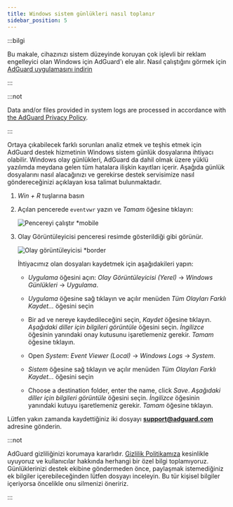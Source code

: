 ```yaml
---
title: Windows sistem günlükleri nasıl toplanır
sidebar_position: 5
---
```


:::bilgi

Bu makale, cihazınızı sistem düzeyinde koruyan çok işlevli bir reklam engelleyici olan Windows için AdGuard'ı ele alır. Nasıl çalıştığını görmek için [AdGuard uygulamasını indirin](https://agrd.io/download-kb-adblock)

:::

:::not

Data and/or files provided in system logs are processed in accordance with [the AdGuard Privacy Policy](https://adguard.com/en/privacy.html).

:::

Ortaya çıkabilecek farklı sorunları analiz etmek ve teşhis etmek için AdGuard destek hizmetinin Windows sistem günlük dosyalarına ihtiyacı olabilir. Windows olay günlükleri, AdGuard da dahil olmak üzere yüklü yazılımda meydana gelen tüm hatalara ilişkin kayıtları içerir. Aşağıda günlük dosyalarını nasıl alacağınızı ve gerekirse destek servisimize nasıl göndereceğinizi açıklayan kısa talimat bulunmaktadır.

1. *Win + R* tuşlarına basın

1. Açılan pencerede `eventvwr` yazın ve *Tamam* öğesine tıklayın:

    ![Pencereyi çalıştır *mobile](https://cdn.adtidy.org/public/Adguard/kb/newscreenshots/En/eng_event_logs_1.png)

1. Olay Görüntüleyicisi penceresi resimde gösterildiği gibi görünür.

    ![Olay görüntüleyicisi *border](https://cdn.adtidy.org/public/Adguard/kb/newscreenshots/En/eng_event_logs_2.png)

    İhtiyacımız olan dosyaları kaydetmek için aşağıdakileri yapın:

    - *Uygulama* öğesini açın: *Olay Görüntüleyicisi (Yerel)* → *Windows Günlükleri* → *Uygulama*.

    - *Uygulama* öğesine sağ tıklayın ve açılır menüden *Tüm Olayları Farklı Kaydet...* öğesini seçin

    - Bir ad ve nereye kaydedileceğini seçin, *Kaydet* öğesine tıklayın. *Aşağıdaki diller için bilgileri görüntüle* öğesini seçin. *İngilizce* öğesinin yanındaki onay kutusunu işaretlemeniz gerekir. *Tamam* öğesine tıklayın.

    - Open *System*: *Event Viewer (Local)* → *Windows Logs* → *System*.

    - *Sistem* öğesine sağ tıklayın ve açılır menüden *Tüm Olayları Farklı Kaydet...* öğesini seçin

    - Choose a destination folder, enter the name, click *Save*. *Aşağıdaki diller için bilgileri görüntüle* öğesini seçin. *İngilizce* öğesinin yanındaki kutuyu işaretlemeniz gerekir. *Tamam* öğesine tıklayın.

Lütfen yakın zamanda kaydettiğiniz iki dosyayı **support@adguard.com** adresine gönderin.

:::not

AdGuard gizliliğinizi korumaya kararlıdır. [Gizlilik Politikamıza](https://adguard.com/privacy/windows.html) kesinlikle uyuyoruz ve kullanıcılar hakkında herhangi bir özel bilgi toplamıyoruz. Günlüklerinizi destek ekibine göndermeden önce, paylaşmak istemediğiniz ek bilgiler içerebileceğinden lütfen dosyayı inceleyin. Bu tür kişisel bilgiler içeriyorsa öncelikle onu silmenizi öneririz.

:::

